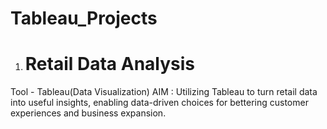 # Tableau_Projects
1. # Retail Data Analysis
Tool - Tableau(Data Visualization)
AIM : Utilizing Tableau to turn retail data into useful insights, enabling data-driven choices for bettering
customer experiences and business expansion.
